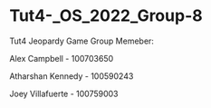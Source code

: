 # Tut4-_OS_2022_Group-8
Tut4 Jeopardy Game
Group Memeber:


Alex Campbell - 100703650

Atharshan Kennedy - 100590243

Joey Villafuerte - 100759003
